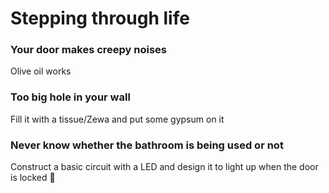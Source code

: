 # Stepping through life

### Your door makes creepy noises
Olive oil works 

### Too big hole in your wall
Fill it with a tissue/Zewa and put some gypsum on it

### Never know whether the bathroom is being used or not
Construct a basic circuit with a LED and design it to light up when the door is locked 🏮

